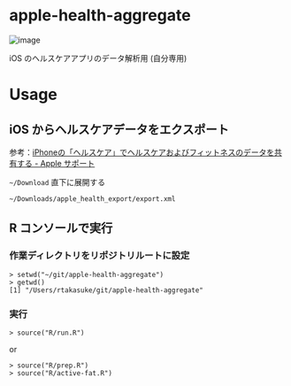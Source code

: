 # apple-health-aggregate
![image](https://user-images.githubusercontent.com/1833985/110207480-13c1ed00-7ec7-11eb-8893-e5cfce0e221e.png)  


iOS のヘルスケアアプリのデータ解析用 (自分専用)

# Usage
## iOS からヘルスケアデータをエクスポート
参考：[iPhoneの「ヘルスケア」でヘルスケアおよびフィットネスのデータを共有する - Apple サポート](https://support.apple.com/ja-jp/guide/iphone/iph27f6325b2/ios)

`~/Download` 直下に展開する
```
~/Downloads/apple_health_export/export.xml
```

## R コンソールで実行

### 作業ディレクトリをリポジトリルートに設定
```
> setwd("~/git/apple-health-aggregate")
> getwd()
[1] "/Users/rtakasuke/git/apple-health-aggregate"
```

### 実行
```
> source("R/run.R")
```
or
```
> source("R/prep.R")
> source("R/active-fat.R")
```
